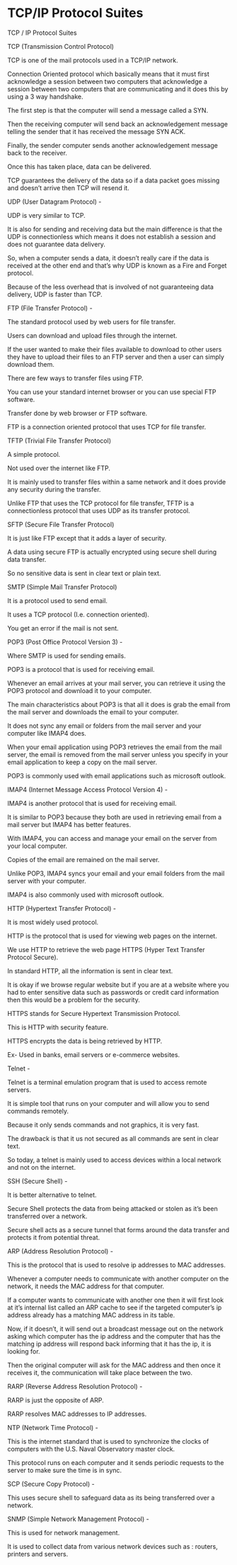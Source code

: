 # TCP/IP Protocol Suites

TCP / IP Protocol Suites

TCP \(Transmission Control Protocol\)

TCP is one of the mail protocols used in a TCP/IP network.

Connection Oriented protocol which basically means that it must first acknowledge a session between two computers that acknowledge a session between two computers that are communicating and it does this by using a 3 way handshake.

The first step is that the computer will send a message called a SYN.

Then the receiving computer will send back an acknowledgement message telling the sender that it has received the message SYN ACK.

Finally, the sender computer sends another acknowledgement message back to the receiver.

Once this has taken place, data can be delivered.

TCP guarantees the delivery of the data so if a data packet goes missing and doesn’t arrive then TCP will resend it.

UDP \(User Datagram Protocol\) -

UDP is very similar to TCP.

It is also for sending and receiving data but the main difference is that the UDP is connectionless which means it does not establish a session and does not guarantee data delivery.

So, when a computer sends a data, it doesn’t really care if the data is received at the other end and that’s why UDP is known as a Fire and Forget protocol.

Because of the less overhead that is involved of not guaranteeing data delivery, UDP is faster than TCP.

FTP \(File Transfer Protocol\) -

The standard protocol used by web users for file transfer.

Users can download and upload files through the internet.

If the user wanted to make their files available to download to other users they have to upload their files to an FTP server and then a user can simply download them.

There are few ways to transfer files using FTP.

You can use your standard internet browser or you can use special FTP software.

Transfer done by web browser or FTP software.

FTP is a connection oriented protocol that uses TCP for file transfer.

TFTP \(Trivial File Transfer Protocol\)

A simple protocol.

Not used over the internet like FTP.

It is mainly used to transfer files within a same network and it does provide any security during the transfer.

Unlike FTP that uses the TCP protocol for file transfer, TFTP is a connectionless protocol that uses UDP as its transfer protocol.

SFTP \(Secure File Transfer Protocol\)

It is just like FTP except that it adds a layer of security.

A data using secure FTP is actually encrypted using secure shell during data transfer.

So no sensitive data is sent in clear text or plain text.

SMTP \(Simple Mail Transfer Protocol\)

It is a protocol used to send email.

It uses a TCP protocol \(I.e. connection oriented\).

You get an error if the mail is not sent.

POP3 \(Post Office Protocol Version 3\) -

Where SMTP is used for sending emails.

POP3 is a protocol that is used for receiving email.

Whenever an email arrives at your mail server, you can retrieve it using the POP3 protocol and download it to your computer.

The main characteristics about POP3 is that all it does is grab the email from the mail server and downloads the email to your computer.

It does not sync any email or folders from the mail server and your computer like IMAP4 does.

When your email application using POP3 retrieves the email from the mail server, the email is removed from the mail server unless you specify in your email application to keep a copy on the mail server.

POP3 is commonly used with email applications such as microsoft outlook.

IMAP4 \(Internet Message Access Protocol Version 4\) -

IMAP4 is another protocol that is used for receiving email.

It is similar to POP3 because they both are used in retrieving email from a mail server but IMAP4 has better features.

With IMAP4, you can access and manage your email on the server from your local computer.

Copies of the email are remained on the mail server.

Unlike POP3, IMAP4 syncs your email and your email folders from the mail server with your computer.

IMAP4 is also commonly used with microsoft outlook.

HTTP \(Hypertext Transfer Protocol\) -

It is most widely used protocol.

HTTP is the protocol that is used for viewing web pages on the internet.

We use HTTP to retrieve the web page HTTPS \(Hyper Text Transfer Protocol Secure\).

In standard HTTP, all the information is sent in clear text.

It is okay if we browse regular website but if you are at a website where you had to enter sensitive data such as passwords or credit card information then this would be a problem for the security.

HTTPS stands for Secure Hypertext Transmission Protocol.

This is HTTP with security feature.

HTTPS encrypts the data is being retrieved by HTTP.

Ex- Used in banks, email servers or e-commerce websites.

Telnet -

Telnet is a terminal emulation program that is used to access remote servers.

It is simple tool that runs on your computer and will allow you to send commands remotely.

Because it only sends commands and not graphics, it is very fast.

The drawback is that it us not secured as all commands are sent in clear text.

So today, a telnet is mainly used to access devices within a local network and not on the internet.

SSH \(Secure Shell\) -

It is better alternative to telnet.

Secure Shell protects the data from being attacked or stolen as it’s been transferred over a network.

Secure shell acts as a secure tunnel that forms around the data transfer and protects it from potential threat.

ARP \(Address Resolution Protocol\) -

This is the protocol that is used to resolve ip addresses to MAC addresses.

Whenever a computer needs to communicate with another computer on the network, it needs the MAC address for that computer.

If a computer wants to communicate with another one then it will first look at it’s internal list called an ARP cache to see if the targeted computer’s ip address already has a matching MAC address in its table.

Now, if it doesn’t, it will send out a broadcast message out on the network asking which computer has the ip address and the computer that has the matching ip address will respond back informing that it has the ip, it is looking for.

Then the original computer will ask for the MAC address and then once it receives it, the communication will take place between the two.

RARP \(Reverse Address Resolution Protocol\) -

RARP is just the opposite of ARP.

RARP resolves MAC addresses to IP addresses.

NTP \(Network Time Protocol\) -

This is the internet standard that is used to synchronize the clocks of computers with the U.S. Naval Observatory master clock.

This protocol runs on each computer and it sends periodic requests to the server to make sure the time is in sync.

SCP \(Secure Copy Protocol\) -

This uses secure shell to safeguard data as its being transferred over a network.

SNMP \(Simple Network Management Protocol\) -

This is used for network management.

It is used to collect data from various network devices such as : routers, printers and servers.

